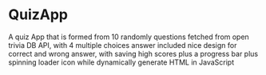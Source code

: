 # QuizApp
A quiz App that is formed from 10 randomly questions fetched from open trivia DB API, with 4 multiple choices answer included nice design for correct and wrong answer, with saving high scores plus a progress bar plus spinning loader icon while dynamically generate HTML in JavaScript
